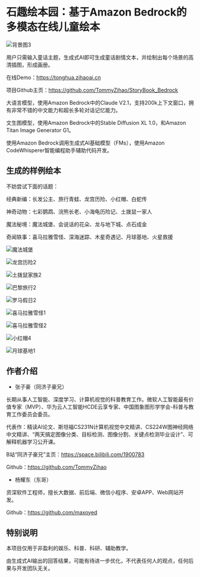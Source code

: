 # 石趣绘本园：基于Amazon Bedrock的多模态在线儿童绘本

![背景图3](https://github.com/TommyZihao/StoryBook_Bedrock/assets/36354458/c6db5427-3dfa-4e00-93ea-ecf88ac921ff)

用户只需输入童话主题，生成式AI即可生成童话剧情文本，并绘制出每个场景的高清插图，形成画册。

在线Demo：https://tonghua.zihaoai.cn

项目Github主页：https://github.com/TommyZihao/StoryBook_Bedrock

大语言模型，使用Amazon Bedrock中的Claude V2.1，支持200k上下文窗口，拥有非常不错的中文能力和超长多轮对话记忆能力。

文生图模型，使用Amazon Bedrock中的Stable Diffusion XL 1.0，和Amazon Titan Image Generator G1。

使用Amazon Bedrock调用生成式AI基础模型（FMs），使用Amazon CodeWhisperer智能编程助手辅助代码开发。

## 生成的样例绘本

不妨尝试下面的话题：

经典新编：长发公主、旅行青蛙、龙宫历险、小红帽、白蛇传

神奇动物：七彩鹦鹉、浣熊长老、小海龟历险记、土拨鼠一家人

魔法秘境：魔法城堡、会说话的花朵、龙与地下城、点石成金

奇闻轶事：喜马拉雅雪怪、深海迷踪、木星奇遇记、月球基地、火星救援

![魔法城堡](https://github.com/TommyZihao/StoryBook_Bedrock/assets/36354458/382ad58b-07d5-4235-bbc3-ae3365cb4a78)

![龙宫历险2](https://github.com/TommyZihao/StoryBook_Bedrock/assets/36354458/b73bac2c-ef6b-4284-9e7b-805a7619caa8)

![土拨鼠家族2](https://github.com/TommyZihao/StoryBook_Bedrock/assets/36354458/9b5c3721-e74b-401c-b5bb-952dd7fe20ef)

![巴黎旅行2](https://github.com/TommyZihao/StoryBook_Bedrock/assets/36354458/43405be0-1cf8-4d41-abec-1c9149840e71)

![罗马假日2](https://github.com/TommyZihao/StoryBook_Bedrock/assets/36354458/068bd224-9d5e-45c2-8417-703409fbf04f)

![喜马拉雅雪怪1](https://github.com/TommyZihao/StoryBook_Bedrock/assets/36354458/f39efa85-1769-474f-b0b2-8c7971b7bc18)

![喜马拉雅雪怪2](https://github.com/TommyZihao/StoryBook_Bedrock/assets/36354458/802d83a4-a78c-4e86-817a-7a619f5238fe)

![小红帽4](https://github.com/TommyZihao/StoryBook_Bedrock/assets/36354458/64ae5682-a458-4531-afa9-a7f8b03a8257)

![月球基地1](https://github.com/TommyZihao/StoryBook_Bedrock/assets/36354458/f9fce170-e181-4ee5-a5f1-d8ab3d8d25e4)

## 作者介绍

- 张子豪（同济子豪兄）

长期从事人工智能、深度学习、计算机视觉的科普教育工作。微软人工智能最有价值专家（MVP）、华为云人工智能HCDE云享专家、中国图象图形学学会-科普与教育工作委员会委员。

代表作：精读AI论文、斯坦福CS231N计算机视觉中文精讲、CS224W图神经网络中文精讲、“两天搞定图像分类、目标检测、图像分割、关键点检测毕业设计”、可解释机器学习公开课。

B站“同济子豪兄”主页：https://space.bilibili.com/1900783

Github：https://github.com/TommyZihao

- 杨耀东（东哥）

资深软件工程师，擅长大数据、前后端、微信小程序、安卓APP、Web网站开发。

Github：https://github.com/maxoyed

## 特别说明

本项目仅用于非盈利的娱乐、科普、科研、辅助教学。

由生成式AI输出的回答结果，可能有待进一步优化，不代表任何人的观点，任何后果与开发团队无关。
